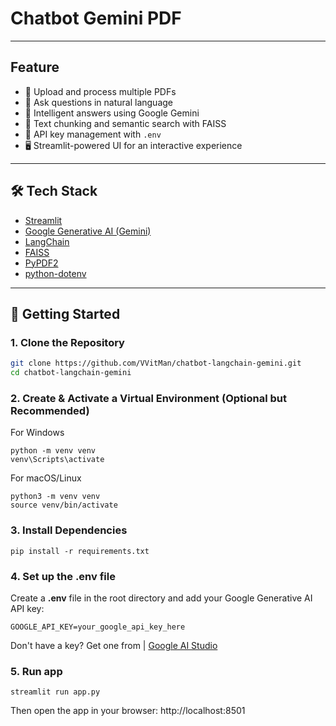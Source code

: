 # Chatbot Gemini PDF

---

## Feature
- 📄 Upload and process multiple PDFs
- 🤖 Ask questions in natural language
- 🧠 Intelligent answers using Google Gemini
- 🧷 Text chunking and semantic search with FAISS
- 🔐 API key management with `.env`
- 🖥️ Streamlit-powered UI for an interactive experience

---

## 🛠 Tech Stack

- [Streamlit](https://streamlit.io/)
- [Google Generative AI (Gemini)](https://ai.google.dev/)
- [LangChain](https://www.langchain.com/)
- [FAISS](https://github.com/facebookresearch/faiss)
- [PyPDF2](https://pypi.org/project/PyPDF2/)
- [python-dotenv](https://pypi.org/project/python-dotenv/)

---

## 🔧 Getting Started

### 1. Clone the Repository

```bash
git clone https://github.com/VVitMan/chatbot-langchain-gemini.git
cd chatbot-langchain-gemini
```

### 2. Create & Activate a Virtual Environment (Optional but Recommended)
For Windows
```
python -m venv venv
venv\Scripts\activate
```
For macOS/Linux
```
python3 -m venv venv
source venv/bin/activate
```

### 3. Install Dependencies
```
pip install -r requirements.txt
```

### 4. Set up the .env file
Create a **.env** file in the root directory and add your Google Generative AI API key:
```
GOOGLE_API_KEY=your_google_api_key_here
```
Don't have a key? Get one from | [Google AI Studio](https://aistudio.google.com/app/apikey)

### 5. Run app
```
streamlit run app.py
```
Then open the app in your browser: http://localhost:8501

